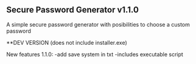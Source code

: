 Secure Password Generator v1.1.0
-------------------------

A simple secure password generator with posibilities to choose a custom password 

**DEV VERSION (does not include installer.exe)

New features 1.1.0:
  -add save system in txt
  -includes executable script 
